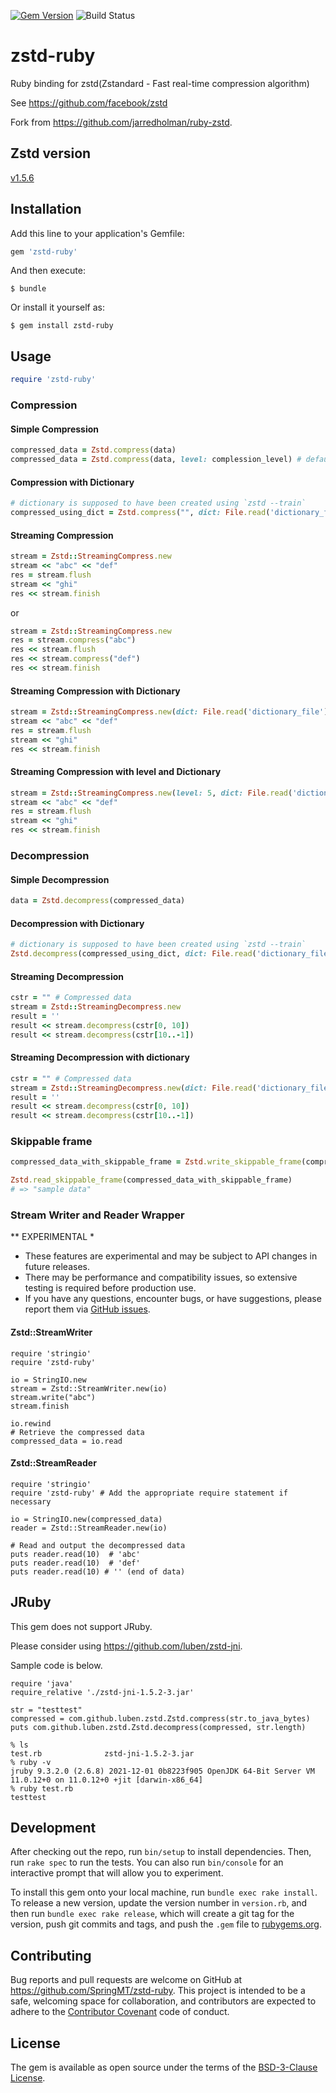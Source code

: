 [![Gem Version](https://badge.fury.io/rb/zstd-ruby.svg)](https://badge.fury.io/rb/zstd-ruby)
![Build Status](https://github.com/SpringMT/zstd-ruby/actions/workflows/ruby.yml/badge.svg?branch=main)

# zstd-ruby

Ruby binding for zstd(Zstandard - Fast real-time compression algorithm)

See https://github.com/facebook/zstd

Fork from https://github.com/jarredholman/ruby-zstd.

## Zstd version
[v1.5.6](https://github.com/facebook/zstd/tree/v1.5.6)

## Installation

Add this line to your application's Gemfile:

```ruby
gem 'zstd-ruby'
```

And then execute:

    $ bundle

Or install it yourself as:

    $ gem install zstd-ruby

## Usage

```ruby
require 'zstd-ruby'
```

### Compression

#### Simple Compression

```ruby
compressed_data = Zstd.compress(data)
compressed_data = Zstd.compress(data, level: complession_level) # default compression_level is 3
```

#### Compression with Dictionary
```ruby
# dictionary is supposed to have been created using `zstd --train`
compressed_using_dict = Zstd.compress("", dict: File.read('dictionary_file'))
```

#### Streaming Compression
```ruby
stream = Zstd::StreamingCompress.new
stream << "abc" << "def"
res = stream.flush
stream << "ghi"
res << stream.finish
```

or

```ruby
stream = Zstd::StreamingCompress.new
res = stream.compress("abc")
res << stream.flush
res << stream.compress("def")
res << stream.finish
```

#### Streaming Compression with Dictionary
```ruby
stream = Zstd::StreamingCompress.new(dict: File.read('dictionary_file'))
stream << "abc" << "def"
res = stream.flush
stream << "ghi"
res << stream.finish
```

#### Streaming Compression with level and Dictionary
```ruby
stream = Zstd::StreamingCompress.new(level: 5, dict: File.read('dictionary_file'))
stream << "abc" << "def"
res = stream.flush
stream << "ghi"
res << stream.finish
```

### Decompression

#### Simple Decompression

```ruby
data = Zstd.decompress(compressed_data)
```

#### Decompression with Dictionary
```ruby
# dictionary is supposed to have been created using `zstd --train`
Zstd.decompress(compressed_using_dict, dict: File.read('dictionary_file'))
```

#### Streaming Decompression
```ruby
cstr = "" # Compressed data
stream = Zstd::StreamingDecompress.new
result = ''
result << stream.decompress(cstr[0, 10])
result << stream.decompress(cstr[10..-1])
```

#### Streaming Decompression with dictionary
```ruby
cstr = "" # Compressed data
stream = Zstd::StreamingDecompress.new(dict: File.read('dictionary_file'))
result = ''
result << stream.decompress(cstr[0, 10])
result << stream.decompress(cstr[10..-1])
```

### Skippable frame

```ruby
compressed_data_with_skippable_frame = Zstd.write_skippable_frame(compressed_data, "sample data")

Zstd.read_skippable_frame(compressed_data_with_skippable_frame)
# => "sample data"
```

### Stream Writer and Reader Wrapper
** EXPERIMENTAL *

* These features are experimental and may be subject to API changes in future releases.
* There may be performance and compatibility issues, so extensive testing is required before production use.
* If you have any questions, encounter bugs, or have suggestions, please report them via [GitHub issues](https://github.com/SpringMT/zstd-ruby/issues).

#### Zstd::StreamWriter

```
require 'stringio'
require 'zstd-ruby'

io = StringIO.new
stream = Zstd::StreamWriter.new(io)
stream.write("abc")
stream.finish

io.rewind
# Retrieve the compressed data
compressed_data = io.read
```

#### Zstd::StreamReader

```
require 'stringio'
require 'zstd-ruby' # Add the appropriate require statement if necessary

io = StringIO.new(compressed_data)
reader = Zstd::StreamReader.new(io)

# Read and output the decompressed data
puts reader.read(10)  # 'abc'
puts reader.read(10)  # 'def'
puts reader.read(10) # '' (end of data)
```


## JRuby
This gem does not support JRuby.

Please consider using https://github.com/luben/zstd-jni.

Sample code is below.

```
require 'java'
require_relative './zstd-jni-1.5.2-3.jar'

str = "testtest"
compressed = com.github.luben.zstd.Zstd.compress(str.to_java_bytes)
puts com.github.luben.zstd.Zstd.decompress(compressed, str.length)
```

```
% ls
test.rb              zstd-jni-1.5.2-3.jar
% ruby -v
jruby 9.3.2.0 (2.6.8) 2021-12-01 0b8223f905 OpenJDK 64-Bit Server VM 11.0.12+0 on 11.0.12+0 +jit [darwin-x86_64]
% ruby test.rb
testtest
```

## Development

After checking out the repo, run `bin/setup` to install dependencies. Then, run `rake spec` to run the tests. You can also run `bin/console` for an interactive prompt that will allow you to experiment.

To install this gem onto your local machine, run `bundle exec rake install`. To release a new version, update the version number in `version.rb`, and then run `bundle exec rake release`, which will create a git tag for the version, push git commits and tags, and push the `.gem` file to [rubygems.org](https://rubygems.org).

## Contributing

Bug reports and pull requests are welcome on GitHub at https://github.com/SpringMT/zstd-ruby. This project is intended to be a safe, welcoming space for collaboration, and contributors are expected to adhere to the [Contributor Covenant](http://contributor-covenant.org) code of conduct.


## License

The gem is available as open source under the terms of the [BSD-3-Clause License](https://opensource.org/licenses/BSD-3-Clause).

